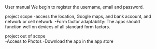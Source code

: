 User manual
We begin to register the username, email and password.


project scope
-access the location, Google maps, and bank account, and network or cell network.
-Form factor adaptability: The apps should function well on devices of all standard form factors.

 project out of scope   
-Access to Photos
-Download the app in the app store 
